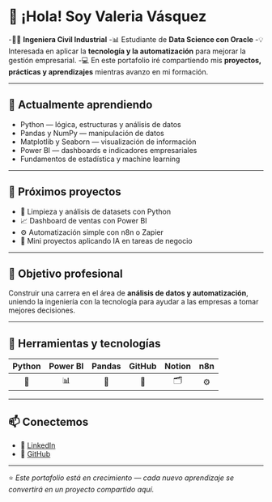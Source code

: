 # 👋 ¡Hola! Soy **Valeria Vásquez**

-👷‍♀️ **Ingeniera Civil Industrial**
-📊 Estudiante de **Data Science con Oracle**
-💡 Interesada en aplicar la **tecnología y la automatización** para mejorar la gestión empresarial.
-💻 En este portafolio iré compartiendo mis **proyectos, prácticas y aprendizajes** mientras avanzo en mi formación.

---

## 🧠 Actualmente aprendiendo

- Python — lógica, estructuras y análisis de datos
- Pandas y NumPy — manipulación de datos
- Matplotlib y Seaborn — visualización de información
- Power BI — dashboards e indicadores empresariales
- Fundamentos de estadística y machine learning

---

## 🚀 Próximos proyectos

- 📂 Limpieza y análisis de datasets con Python
- 📈 Dashboard de ventas con Power BI
- ⚙️ Automatización simple con n8n o Zapier
- 🤖 Mini proyectos aplicando IA en tareas de negocio

---

## 🎯 Objetivo profesional

Construir una carrera en el área de **análisis de datos y automatización**, uniendo la ingeniería con la tecnología para ayudar a las empresas a tomar mejores decisiones.

---

## 🧩 Herramientas y tecnologías

| Python | Power BI | Pandas | GitHub | Notion | n8n |
| :----: | :------: | :----: | :----: | :----: | :-: |
|   🐍   |    📊    |   🧮   |   🐙   |   🗂️  |  ⚙️ |

---

## 📫 Conectemos

* 💼 [LinkedIn](https://linkedin.com/in/valeriavasquez)
* 🐙 [GitHub](https://github.com/valeriavasquez)

---

⭐ *Este portafolio está en crecimiento — cada nuevo aprendizaje se convertirá en un proyecto compartido aquí.*
